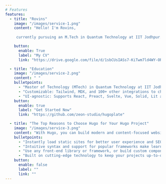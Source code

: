 ```yaml
---
# Features
features:
  - title: "Rovins"
    image: "/images/service-1.png"
    content: "Hello! I'm Rovins,
    
     currently pursuing an M.Tech in Quantum Technology at IIT Jodhpur. My academic and research journey is dedicated to the synthesis and characterization of 2D quantum materials, particularly for their innovative applications in sensor technology. I am deeply fascinated by the potential of these materials to revolutionize areas such as gas sensing and photodetection. My work involves cutting-edge research in nanofabrication and the use of Density Functional Theory (DFT) for insightful material analysis. Additionally, I am passionate about integrating machine learning techniques to enhance the design and functionality of quantum materials. Through my studies and research, I strive to push the boundaries of technology and contribute to advancements that can have a profound impact on sensor applications and beyond. Feel free to explore my portfolio and connect with me to discuss exciting developments in quantum materials and sensor technologies!"

    button:
      enable: True
      label: "My CV"
      link: "https://drive.google.com/file/d/1sbCUsIASs7-KiTwm7ld4WY-ORUE_ENiB/view?usp=sharing"

  - title: "Education"
    image: "/images/service-2.png"
    content: " "
    bulletpoints:
      - "Master of Technology (MTech) in Quantum Technology at IIT Jodhpur"
      - "Customizable: Tailwind, MDX, and 100+ other integrations to choose from."
      - "UI-agnostic: Supports React, Preact, Svelte, Vue, Solid, Lit and more."
    button:
      enable: true
      label: "Get Started Now"
      link: "https://github.com/zeon-studio/hugoplate"

  - title: "The Top Reasons to Choose Hugo for Your Hugo Project"
    image: "/images/service-3.png"
    content: "With Hugo, you can build modern and content-focused websites without sacrificing performance or ease of use."
    bulletpoints:
      - "Instantly load static sites for better user experience and SEO."
      - "Intuitive syntax and support for popular frameworks make learning and using Hugo a breeze."
      - "Use any front-end library or framework, or build custom components, for any project size."
      - "Built on cutting-edge technology to keep your projects up-to-date with the latest web standards."
    button:
      enable: false
      label: ""
      link: ""
---
```

